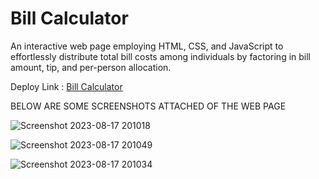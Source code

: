 # Bill Calculator
An interactive web page employing HTML, CSS, and JavaScript to effortlessly distribute total bill costs among individuals by factoring in bill amount, tip, and per-person allocation.

Deploy Link : [Bill Calculator](bill-calculator.joydeepsarkar4.repl.co)

BELOW ARE SOME SCREENSHOTS ATTACHED OF THE WEB PAGE

![Screenshot 2023-08-17 201018](https://github.com/joydeepsarkar99/BillCalculator/assets/138491246/058d0fe1-a0a7-4026-9b6d-9449dc53a6fe)

![Screenshot 2023-08-17 201049](https://github.com/joydeepsarkar99/BillCalculator/assets/138491246/7612b2c5-fc28-41ba-9c5e-8928b3848207)

![Screenshot 2023-08-17 201034](https://github.com/joydeepsarkar99/BillCalculator/assets/138491246/55465761-53d8-44db-8e7c-19d9628c4951)
